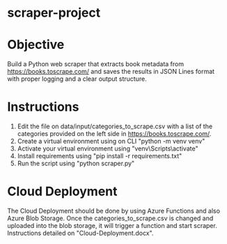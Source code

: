 # scraper-project

# Objective
Build a Python web scraper that extracts book metadata from https://books.toscrape.com/ and
saves the results in JSON Lines format with proper logging and a clear output structure.

# Instructions

1. Edit the file on data/input/categories_to_scrape.csv with a list of the categories provided on the left side in https://books.toscrape.com/.
2. Create a virtual environment using on CLI "python -m venv venv"
3. Activate your virtual environment using "venv\Scripts\activate"
4. Install requirements using "pip install -r requirements.txt"
5. Run the script using "python scraper.py"

# Cloud Deployment

The Cloud Deployment should be done by using Azure Functions and also Azure Blob Storage. Once the categories_to_scrape.csv is changed and uploaded into the blob storage, it will trigger a function and start scraper. Instructions detailed on "Cloud-Deployment.docx".
